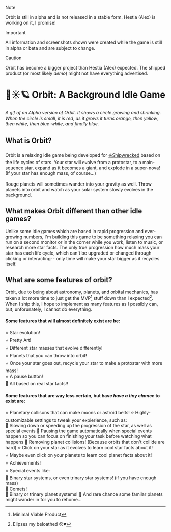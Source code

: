 > [!NOTE]
> Orbit is still in alpha and is not released in a stable form. Hestia (Alex) is working on it, I promise!

> [!IMPORTANT]
> All information and screenshots shown were created while the game is still in alpha or beta and are subject to change.

> [!CAUTION]
> Orbit has become a bigger project than Hestia (Alex) expected. The shipped product (or most likely *demo*) might not have everything advertised.

# 🌌☀️🪐 Orbit: A Background Idle Game



###### A gif of an Alpha version of Orbit. It shows a circle growing and shrinking. When the circle is small, it is red, as it grows it turns orange, then yellow, then white, then blue-white, and finally blue.

## What is Orbit?

Orbit is a relaxing idle game being developed for [⛵Shipwrecked](https://shipwrecked.hackclub.com/) based on the life cycles of stars. Your star will evolve from a protostar, to a main-squence star, expand as it becomes a giant, and explode in a super-nova! (If your star has enough mass, of course...)\
\
Rouge planets will sometimes wander into your gravity as well. Throw planets into orbit and watch as your solar system slowly evolves in the background.

## What makes Orbit different than other idle games?

Unlike some idle games which are based in rapid progression and ever-growing numbers, I'm building this game to be something relaxing you can run on a second monitor or in the corner while you work, listen to music, or research more star facts. The only true progression how much mass your star has each life cycle, which can't be upgraded or changed through clicking or interacting-- only time will make your star bigger as it recycles itself.   

## What are some features of orbit?

Orbit, due to being about astronomy, planets, and orbital mechanics, has taken a lot more time to just get the MVP[^1] stuff down than I expected[^2]. When I ship this, I hope to implement as many features as I possibly can, but, unforunately, I cannot do everything.

#### Some features that will almost definitely exist are be:  
  
⭐ Star evolution!  
⭐ Pretty Art!  
⭐ Different star masses that evolve differently!  
⭐ Planets that you can throw into orbit!  
⭐ Once your star goes out, recycle your star to make a protostar with more mass!  
⭐ A pause button!  
🌟 All based on real star facts!!  

#### Some features that are way less certain, but have *have a tiny chance* to exist are:
⭐ Planetary collisons that can make moons or astroid belts!
⭐ Highly-customizable settings to tweak your expierience, such as:  
    🌠 Slowing down or speeding up the progression of the star, as well as special events
    🌠 Pausing the game automatically when special events happen so you can focus on finishing your task before watching what happens
    🌠 Removing planet collisions! (Because orbits that don't collide are hard)
⭐ Click on your star as it evolves to learn cool star facts about it!  
⭐ Maybe even click on your planets to learn cool planet facts about it!  
⭐ Achievements!  
⭐ Special events like:  
    🌠 Binary star systems, or even trinary star systems! (if you have enough mass)  
    🌠 Comets!  
    🌠 Binary or trinary planet systems!
🌟 And rare chance some familar planets might wander in for you to rehome...  





[^1]: Minimal Viable Product
[^2]: Elipses my beloathed 😞💔 
